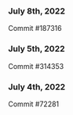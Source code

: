 ### July 8th, 2022

Commit #187316

### July 5th, 2022

Commit #314353


### July 4th, 2022

Commit #72281
